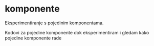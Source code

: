 # komponente
Eksperimentiranje s pojedinim komponentama.

Kodovi za pojedine komponente dok eksperimentiram i gledam kako pojedine komponente rade
